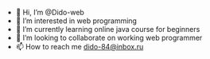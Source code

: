- 👋 Hi, I’m @Dido-web
- 👀 I’m interested in web programming
- 🌱 I’m currently learning online java course for beginners
- 💞️ I’m looking to collaborate on working web programmer
- 📫 How to reach me dido-84@inbox.ru

<!---
Dido-web/Dido-web is a ✨ special ✨ repository because its `README.md` (this file) appears on your GitHub profile.
You can click the Preview link to take a look at your changes.
--->
